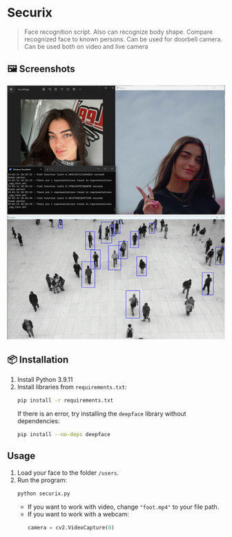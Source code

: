 # Securix

> Face recognition script. Also can recognize body shape. Compare recognized face to known persons. Can be used for doorbell camera. Can be used both on video and live camera


## 🖼️ Screenshots

![Face recognition on video](assets/securix2.webp) 
![Body shape recognition on video](assets/securix1.webp) 

## 📦 Installation

1. Install Python 3.9.11
2. Install libraries from `requirements.txt`:
    ```bash
    pip install -r requirements.txt
    ```
    If there is an error, try installing the `deepface` library without dependencies:
    ```bash
    pip install --no-deps deepface
    ```

## Usage

1. Load your face to the folder `/users`.
2. Run the program:
    ```bash
    python securix.py
    ```
    - If you want to work with video, change `"foot.mp4"` to your file path.
    - If you want to work with a webcam:
        ```python
        camera = cv2.VideoCapture(0)
        ```
